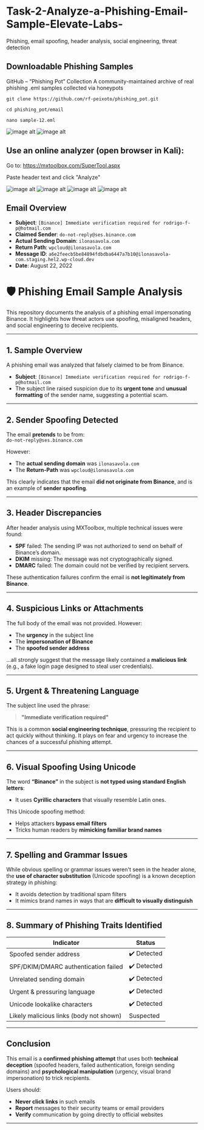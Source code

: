 # Task-2-Analyze-a-Phishing-Email-Sample-Elevate-Labs-
Phishing, email spoofing, header analysis, social engineering, threat detection
## Downloadable Phishing Samples
GitHub – “Phishing Pot” Collection
A community-maintained archive of real phishing .eml samples collected via honeypots


`git clone https://github.com/rf-peixoto/phishing_pot.git`

`cd phishing_pot/email`

`nano sample-12.eml `

![image alt](https://github.com/devalla-jwala/Task-2-Analyze-a-Phishing-Email-Sample-Elevate-Labs-/blob/de1efae9da8e29133ccedf6feb5144e39511d7f7/pishmail_example.png)
![image alt](https://github.com/devalla-jwala/Task-2-Analyze-a-Phishing-Email-Sample-Elevate-Labs-/blob/97fb01f0bc9e610245cbdaaefe23e24de0fa8f38/nano.png)

## Use an online analyzer (open browser in Kali):

Go to: https://mxtoolbox.com/SuperTool.aspx

Paste header text and click "Analyze"

![image alt](https://github.com/devalla-jwala/Task-2-Analyze-a-Phishing-Email-Sample-Elevate-Labs-/blob/97fb01f0bc9e610245cbdaaefe23e24de0fa8f38/1.jpg)
![image alt](https://github.com/devalla-jwala/Task-2-Analyze-a-Phishing-Email-Sample-Elevate-Labs-/blob/97fb01f0bc9e610245cbdaaefe23e24de0fa8f38/2.jpg)
![image alt](https://github.com/devalla-jwala/Task-2-Analyze-a-Phishing-Email-Sample-Elevate-Labs-/blob/97fb01f0bc9e610245cbdaaefe23e24de0fa8f38/3.jpg)
![image alt](https://github.com/devalla-jwala/Task-2-Analyze-a-Phishing-Email-Sample-Elevate-Labs-/blob/97fb01f0bc9e610245cbdaaefe23e24de0fa8f38/4.jpg)
## Email Overview

- **Subject**: `[Binаnсе] Immediate verification required for rodrigo-f-p@hotmail.com`
- **Claimed Sender**: `do-not-reply@ses.binance.com`
- **Actual Sending Domain**: `ilonasavola.com`
- **Return Path**: `wpcloud@ilonasavola.com`
- **Message ID**: `a6e2feecb5be84894fdbdba6447a7b10@ilonasavola-com.staging.hel2.wp-cloud.dev`
- **Date**: August 22, 2022

# 🛡 Phishing Email Sample Analysis 

This repository documents the analysis of a phishing email impersonating Binance. It highlights how threat actors use spoofing, misaligned headers, and social engineering to deceive recipients.

---

##  1. Sample Overview

A phishing email was analyzed that falsely claimed to be from Binance.  
- **Subject**: `[Binаnсе] Immediate verification required for rodrigo-f-p@hotmail.com`  
- The subject line raised suspicion due to its **urgent tone** and **unusual formatting** of the sender name, suggesting a potential scam.

---

##  2. Sender Spoofing Detected

The email **pretends** to be from:  
`do-not-reply@ses.binance.com`

However:
- The **actual sending domain** was `ilonasavola.com`
- The **Return-Path** was `wpcloud@ilonasavola.com`

This clearly indicates that the email **did not originate from Binance**, and is an example of **sender spoofing**.

---

##  3. Header Discrepancies

After header analysis using MXToolbox, multiple technical issues were found:

-  **SPF** failed: The sending IP was not authorized to send on behalf of Binance’s domain.
-  **DKIM** missing: The message was not cryptographically signed.
-  **DMARC** failed: The domain could not be verified by recipient servers.

 These authentication failures confirm the email is **not legitimately from Binance**.

---

##  4. Suspicious Links or Attachments

The full body of the email was not provided. However:
- The **urgency** in the subject line
- The **impersonation of Binance**
- The **spoofed sender address**

...all strongly suggest that the message likely contained a **malicious link** (e.g., a fake login page designed to steal user credentials).

---

##  5. Urgent & Threatening Language

The subject line used the phrase:
> **"Immediate verification required"**

This is a common **social engineering technique**, pressuring the recipient to act quickly without thinking. It plays on fear and urgency to increase the chances of a successful phishing attempt.

---

##  6. Visual Spoofing Using Unicode

The word **“Binаnсе”** in the subject is **not typed using standard English letters**:
- It uses **Cyrillic characters** that visually resemble Latin ones.

 This Unicode spoofing method:
- Helps attackers **bypass email filters**
- Tricks human readers by **mimicking familiar brand names**

---

##  7. Spelling and Grammar Issues

While obvious spelling or grammar issues weren't seen in the header alone, the **use of character substitution** (Unicode spoofing) is a known deception strategy in phishing:

- It avoids detection by traditional spam filters
- It mimics brand names in ways that are **difficult to visually distinguish**

---

##  8. Summary of Phishing Traits Identified

| Indicator                              | Status     |
|----------------------------------------|------------|
|  Spoofed sender address               | ✔️ Detected |
|  SPF/DKIM/DMARC authentication failed | ✔️ Detected |
|  Unrelated sending domain             | ✔️ Detected |
|  Urgent & pressuring language         | ✔️ Detected |
|  Unicode lookalike characters         | ✔️ Detected |
| Likely malicious links (body not shown) | Suspected   |

---

##  Conclusion

This email is a **confirmed phishing attempt** that uses both **technical deception** (spoofed headers, failed authentication, foreign sending domains) and **psychological manipulation** (urgency, visual brand impersonation) to trick recipients.

Users should:
- **Never click links** in such emails
- **Report** messages to their security teams or email providers
- **Verify** communication by going directly to official websites

---

